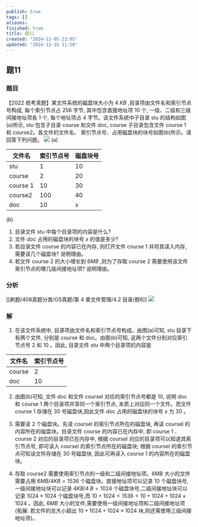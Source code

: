```yaml
---
publish: true
tags: []
aliases: 
finished: true
title: 题11
created: "2024-11-05 23:05"
updated: "2024-12-16 11:50"
---
```

## 题11
### 题目
【2022 统考真题】某文件系统的磁盘块大小为 $4\;{KB}$ ,目录项由文件名和索引节点号构成, 每个索引节点占 256 字节, 其中包含直接地址项 10 个, 一级、二级和三级间接地址项各 1 个, 每个地址项占 4 字节。该文件系统中子目录 stu 的结构如图(a)所示, stu 包含子目录 course 和文件 doc, course 子目录包含文件 course 1 和 course2。各文件的文件名、 索引节点号、占用磁盘块的块号如图(b)所示。请回答下列问题。
![](https://img.hwenyi.live/202407291547085.webp)
(a)

| 文件名  | 索引节点号 | 磁盘块号 |
| -------- | -------- | -------- |
| stu      | 1        | 10       |
| course   | 2        | 20       |
| course 1 | 10       | 30       |
| course2  | 100      | 40       |
| doc      | 10       | x        |

(b)
1. 目录文件 stu 中每个目录项的内容是什么?
2. 文件 ${doc}$ 占用的磁盘块的块号 $x$ 的值是多少?
3. 若目录文件 course 的内容已在内存, 则打开文件 course 1 并将其读入内存, 需要读几个磁盘块? 说明理由。
4. 若文件 course 2 的大小增长到 $6{MB}$ ,则为了存取 course 2 需要使用该文件索引节点的哪几级间接地址项? 说明理由。
### 分析
[[刷题/408真题分类/OS真题/第 4 章文件管理/4.2 目录/题6]]
![](https://img.hwenyi.live/202411091327386.webp)
### 解
1) 在该文件系统中, 目录项由文件名和索引节点号构成。由图(a)可知, stu 目录下有两个文件, 分别是 course 和 doc。由图(b)可知, 这两个文件分别对应索引节点号 2 和 10 。因此, 目录文件 stu 中两个目录项的内容是

| 文件名 | 索引节点号 |
| -------- | -------- |
| course   | 2        |
| doc      | 10       |

2) 由图(b)可知, 文件 doc 和文件 coursel 对应的索引节点号都是 10, 说明 doc 和 course 1 两个目录项共享同一个索引节点, 本质上对应同一个文件。而文件 course 1 存储在 30 号磁盘块,因此文件 doc 占用的磁盘块的块号 $x$ 为 30 。

3) 需要读 2 个磁盘块。先读 coursel 的索引节点所在的磁盘块, 再读 coursel 的内容所在的磁盘块。目录文件 course 的内容已在内存中, 即 course 1 、 course 2 对应的目录项已在内存中, 根据 coursel 对应的目录项可以知道其索引节点号, 即可读入 coursel 的索引节点所在的磁盘块; 根据 coursel 的索引节点可知该文件存储在 30 号磁盘块, 因此可再读入 course 1 的内容所在的磁盘块。

4) 存取 course2 需要使用索引节点的一级和二级间接地址项。6MB 大小的文件需要占用 $6{MB}/4{KB} = {1536}$ 个磁盘块。直接地址项可以记录 10 个磁盘块号,一级间接地址块可以记录 $4{KB}/4\;B = {1024}$ 个磁盘块号,二级间接地址块可以记录 ${1024} \times {1024}$ 个磁盘块号,而 ${10} + {1024} < {1536} < {10} + {1024} + {1024} \times {1024}$ 。因此, $6{MB}$ 大小的文件,需要使用一级间接地址项和二级间接地址项 (拓展: 若文件的总大小超出 ${10} + {1024} + {1024} \times {1024}$ 块,则还需使用三级间接地址项)。
